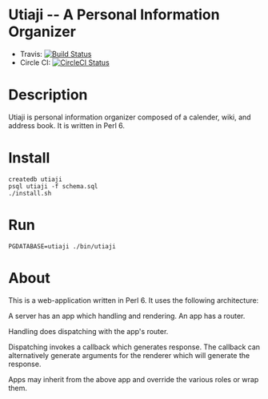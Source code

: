 Utiaji -- A Personal Information Organizer
=======
* Travis: [![Build Status](https://travis-ci.org/bduggan/utiaji.svg?branch=master)](https://travis-ci.org/bduggan/utiaji)
* Circle CI: [![CircleCI Status](https://circleci.com/gh/bduggan/utiaji/tree/master.svg?style=svg)](https://circleci.com/gh/bduggan/utiaji/tree/master)

Description
===========
Utiaji is personal information organizer composed of a calender, wiki, and address book.
It is written in Perl 6.

Install
=======
```
createdb utiaji
psql utiaji -f schema.sql
./install.sh
```

Run
===
```
PGDATABASE=utiaji ./bin/utiaji
```

About
=====
This is a web-application written in Perl 6. It uses the
following architecture:

A server has an app which handling and rendering.
An app has a router.

Handling does dispatching with the app's router.

Dispatching invokes a callback which generates response.
The callback can alternatively generate arguments for
the renderer which will generate the response.

Apps may inherit from the above app and override the
various roles or wrap them.



